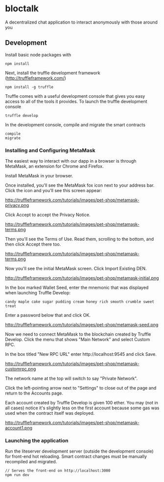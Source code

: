 # bloctalk
A decentralized chat application to interact anonymously with those around you

## Development
Install basic node packages with

```npm install```

Next, install the truffle development framework (http://truffleframework.com/)

```npm install -g truffle```

Truffle comes with a useful development console that gives you easy access to all of the tools it provides. To launch the truffle development console

```truffle develop```

In the development console, compile and migrate the smart contracts 

```
compile
migrate
```

### Installing and Configuring MetaMask
The easiest way to interact with our dapp in a browser is through MetaMask, an extension for Chrome and Firefox.

Install MetaMask in your browser.

Once installed, you'll see the MetaMask fox icon next to your address bar. Click the icon and you'll see this screen appear:

http://truffleframework.com/tutorials/images/pet-shop/metamask-privacy.png

Click Accept to accept the Privacy Notice.

http://truffleframework.com/tutorials/images/pet-shop/metamask-terms.png

Then you'll see the Terms of Use. Read them, scrolling to the bottom, and then click Accept there too.

http://truffleframework.com/tutorials/images/pet-shop/metamask-terms.png

Now you'll see the initial MetaMask screen. Click Import Existing DEN.

http://truffleframework.com/tutorials/images/pet-shop/metamask-initial.png

In the box marked Wallet Seed, enter the mnemonic that was displayed when launching Truffle Develop:

```candy maple cake sugar pudding cream honey rich smooth crumble sweet treat```

Enter a password below that and click OK.

http://truffleframework.com/tutorials/images/pet-shop/metamask-seed.png

Now we need to connect MetaMask to the blockchain created by Truffle Develop. Click the menu that shows "Main Network" and select Custom RPC.

In the box titled "New RPC URL" enter http://localhost:9545 and click Save.

http://truffleframework.com/tutorials/images/pet-shop/metamask-customrpc.png

The network name at the top will switch to say "Private Network".

Click the left-pointing arrow next to "Settings" to close out of the page and return to the Accounts page.

Each account created by Truffle Develop is given 100 ether. You may (not in all cases) notice it's slightly less on the first account because some gas was used when the contract itself was deployed.

http://truffleframework.com/tutorials/images/pet-shop/metamask-account1.png

### Launching the application 

Run the liteserver development server (outside the development console) for front-end hot reloading. Smart contract changes must be manually recompiled and migrated.

```
// Serves the front-end on http://localhost:3000
npm run dev
```

